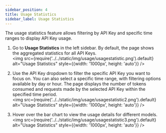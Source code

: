 ```yaml
---
sidebar_position: 4
title: Usage Statistics
sidebar_label: Usage Statistics
---
```


The usage statistics feature allows filtering by API Key and specific time ranges to display API Key usage.

1. Go to **Usage Statistics** in the left sidebar. By default, the page shows the aggregated statistics for all API Keys.  
   <img src={require('../../static/img/usage/usagestatistic.png').default} alt="Usage Statistics" style={{width: '1000px', height: 'auto'}} />

2. Use the API Key dropdown to filter the specific API Key you want to focus on. You can also select a specific time range, with filtering options available by day or hour. The page displays the number of tokens consumed and requests made by the selected API Key within the specified time period.  
   <img src={require('../../static/img/usage/usagestatistic2.png').default} alt="Usage Statistics" style={{width: '1000px', height: 'auto'}} />

3. Hover over the bar chart to view the usage details for different models.  
   <img src={require('../../static/img/usage/usagestatistic3.png').default} alt="Usage Statistics" style={{width: '1000px', height: 'auto'}} />
